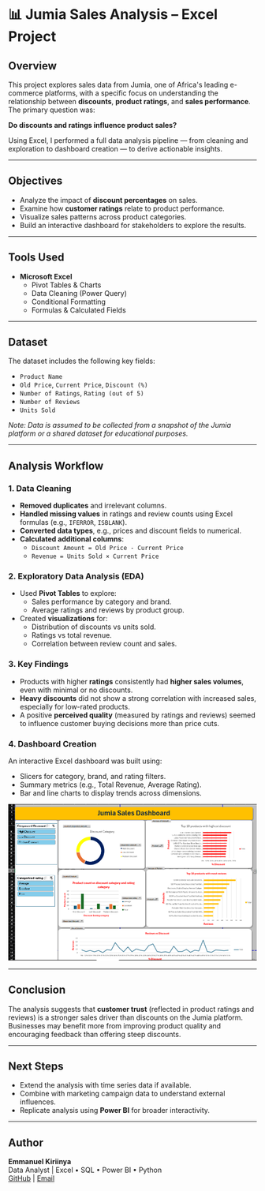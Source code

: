 # 📊 Jumia Sales Analysis – Excel Project

## Overview

This project explores sales data from Jumia, one of Africa's leading e-commerce platforms, with a specific focus on understanding the relationship between **discounts**, **product ratings**, and **sales performance**. The primary question was:

**Do discounts and ratings influence product sales?**

Using Excel, I performed a full data analysis pipeline — from cleaning and exploration to dashboard creation — to derive actionable insights.

---

## Objectives

- Analyze the impact of **discount percentages** on sales.
- Examine how **customer ratings** relate to product performance.
- Visualize sales patterns across product categories.
- Build an interactive dashboard for stakeholders to explore the results.

---

## Tools Used

- **Microsoft Excel**
  - Pivot Tables & Charts
  - Data Cleaning (Power Query)
  - Conditional Formatting
  - Formulas & Calculated Fields

---

## Dataset

The dataset includes the following key fields:

- `Product Name`
- `Old Price`, `Current Price`, `Discount (%)`
- `Number of Ratings`, `Rating (out of 5)`
- `Number of Reviews`
- `Units Sold`

*Note: Data is assumed to be collected from a snapshot of the Jumia platform or a shared dataset for educational purposes.*

---

## Analysis Workflow

### 1. Data Cleaning

- **Removed duplicates** and irrelevant columns.
- **Handled missing values** in ratings and review counts using Excel formulas (e.g., `IFERROR`, `ISBLANK`).
- **Converted data types**, e.g., prices and discount fields to numerical.
- **Calculated additional columns**:
  - `Discount Amount = Old Price - Current Price`
  - `Revenue = Units Sold × Current Price`

### 2. Exploratory Data Analysis (EDA)

- Used **Pivot Tables** to explore:
  - Sales performance by category and brand.
  - Average ratings and reviews by product group.
- Created **visualizations** for:
  - Distribution of discounts vs units sold.
  - Ratings vs total revenue.
  - Correlation between review count and sales.

### 3. Key Findings

- Products with higher **ratings** consistently had **higher sales volumes**, even with minimal or no discounts.
- **Heavy discounts** did not show a strong correlation with increased sales, especially for low-rated products.
- A positive **perceived quality** (measured by ratings and reviews) seemed to influence customer buying decisions more than price cuts.

### 4. Dashboard Creation

An interactive Excel dashboard was built using:
- Slicers for category, brand, and rating filters.
- Summary metrics (e.g., Total Revenue, Average Rating).
- Bar and line charts to display trends across dimensions.

![Dashboard](https://github.com/EmmanuelKiriinya/Jumia-Sales-Analysis-Excel-/blob/master/image/Jumia%20Sales%20dashboard.PNG)

---

## Conclusion

The analysis suggests that **customer trust** (reflected in product ratings and reviews) is a stronger sales driver than discounts on the Jumia platform. Businesses may benefit more from improving product quality and encouraging feedback than offering steep discounts.

---

## Next Steps

- Extend the analysis with time series data if available.
- Combine with marketing campaign data to understand external influences.
- Replicate analysis using **Power BI** for broader interactivity.

---

## Author

**Emmanuel Kiriinya**  
Data Analyst | Excel • SQL • Power BI • Python  
[GitHub](https://github.com/EmmanuelKiriinya) | [Email](mailto:emmanuelkiriinya1@yahoo.com)

